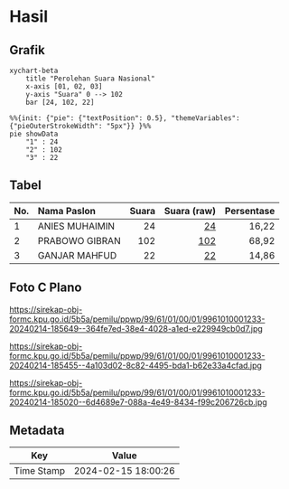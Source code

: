 # Hasil

## Grafik

```mermaid
xychart-beta
    title "Perolehan Suara Nasional"
    x-axis [01, 02, 03]
    y-axis "Suara" 0 --> 102
    bar [24, 102, 22]
```

```mermaid
%%{init: {"pie": {"textPosition": 0.5}, "themeVariables": {"pieOuterStrokeWidth": "5px"}} }%%
pie showData
    "1" : 24
    "2" : 102
    "3" : 22
```

## Tabel

| No. | Nama Paslon    | Suara | Suara (raw) | Persentase |
|:--- |:-------------- | -----:| -----------:| ----------:|
| 1   | ANIES MUHAIMIN | 24    | [24][p-1]   | 16,22      |
| 2   | PRABOWO GIBRAN | 102   | [102][p-2]  | 68,92      |
| 3   | GANJAR MAHFUD  | 22    | [22][p-3]   | 14,86      |


[p-1]: https://github.com/gigit-pemilu/pemilu-2024/blob/main/pilpres/hitung-suara/sub/99-luar-negeri/sub/61-kota-kinabalu-malaysia/sub/01-kota-kinabalu-malaysia/sub/0001-kota-kinabalu-malaysia/sub/233-ksk-222/sub/paslon-1.txt
[p-2]: https://github.com/gigit-pemilu/pemilu-2024/blob/main/pilpres/hitung-suara/sub/99-luar-negeri/sub/61-kota-kinabalu-malaysia/sub/01-kota-kinabalu-malaysia/sub/0001-kota-kinabalu-malaysia/sub/233-ksk-222/sub/paslon-2.txt
[p-3]: https://github.com/gigit-pemilu/pemilu-2024/blob/main/pilpres/hitung-suara/sub/99-luar-negeri/sub/61-kota-kinabalu-malaysia/sub/01-kota-kinabalu-malaysia/sub/0001-kota-kinabalu-malaysia/sub/233-ksk-222/sub/paslon-3.txt

## Foto C Plano

https://sirekap-obj-formc.kpu.go.id/5b5a/pemilu/ppwp/99/61/01/00/01/9961010001233-20240214-185649--364fe7ed-38e4-4028-a1ed-e229949cb0d7.jpg

https://sirekap-obj-formc.kpu.go.id/5b5a/pemilu/ppwp/99/61/01/00/01/9961010001233-20240214-185455--4a103d02-8c82-4495-bda1-b62e33a4cfad.jpg

https://sirekap-obj-formc.kpu.go.id/5b5a/pemilu/ppwp/99/61/01/00/01/9961010001233-20240214-185020--6d4689e7-088a-4e49-8434-f99c206726cb.jpg


## Metadata

| Key        | Value               |
| ---------- | ------------------- |
| Time Stamp | 2024-02-15 18:00:26 |



